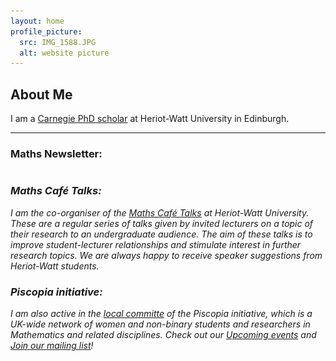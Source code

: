 ```yaml
---
layout: home
profile_picture:
  src: IMG_1588.JPG
  alt: website picture
---
```



## About Me


I am a [Carnegie PhD scholar](https://www.carnegie-trust.org/alumni/page/2/) at Heriot-Watt University in Edinburgh. 

---

### Maths Newsletter: 
<table align="center">
    <tr>
        <![](cover_transparent.png)>
        <I am the co-founder and editor of the [Heriot-Watt Maths Newsletter](https://mathsgym.hw.ac.uk/maths-cafe/maths-cafe-newsletters/). Check out our [YouTube](https://www.youtube.com/channel/UCWGzrezCGIKW_cfchwxIMEQ)!>
    </tr>
</table>




### Maths Café Talks: 
I am the co-organiser of the [Maths Café Talks](https://mathsgym.hw.ac.uk/past-maths-cafe-talks/) at Heriot-Watt University. These are a regular series of talks given by invited lecturers on a topic of their research to an undergraduate audience. The aim of these talks is to improve student-lecturer relationships and stimulate interest in further research topics. 
We are always happy to receive speaker suggestions from Heriot-Watt students. 


### Piscopia initiative: 
I am also active in the [local committe](https://piscopia.co.uk/heriot-watt-university-committee/) of the Piscopia initiative, which is a UK-wide network of women and non-binary students and researchers in Mathematics and related disciplines. Check out our [Upcoming events](https://piscopia.co.uk/) and [Join our mailing list](https://docs.google.com/forms/d/e/1FAIpQLSc-FZJdwpj408GP1rohoC9z6-fNNv--WCP52_vC6gWIte5-bw/viewform)!




